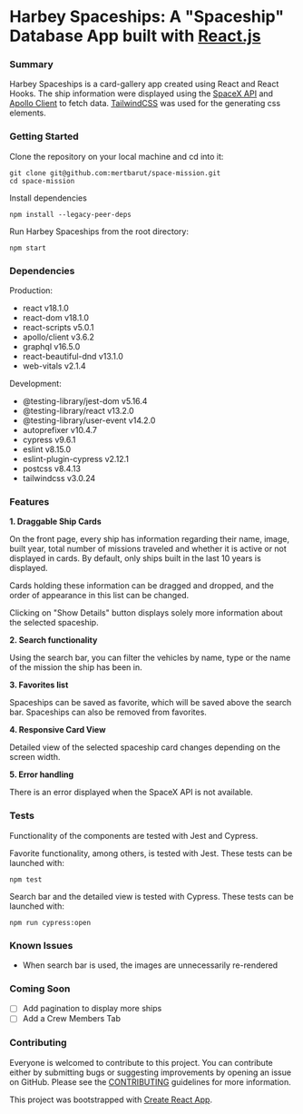 # Harbey Spaceships: A "Spaceship" Database App built with [React.js](https://reactjs.org)

### Summary

Harbey Spaceships is a card-gallery app created using React and React Hooks. The ship information were displayed using the [SpaceX API](https://api.spacex.land/graphql/) and [Apollo Client](https://www.apollographql.com/docs/react/) to fetch data. [TailwindCSS](https://tailwindcss.com/) was used for the generating css elements.

### Getting Started

Clone the repository on your local machine and cd into it:

```
git clone git@github.com:mertbarut/space-mission.git
cd space-mission
```

Install dependencies

```
npm install --legacy-peer-deps
```

Run Harbey Spaceships from the root directory:

```
npm start
```

### Dependencies

Production:
- react v18.1.0
- react-dom v18.1.0
- react-scripts v5.0.1
- apollo/client v3.6.2
- graphql v16.5.0
- react-beautiful-dnd v13.1.0
- web-vitals v2.1.4

Development:
- @testing-library/jest-dom v5.16.4
- @testing-library/react v13.2.0
- @testing-library/user-event v14.2.0
- autoprefixer v10.4.7
- cypress v9.6.1
- eslint v8.15.0
- eslint-plugin-cypress v2.12.1
- postcss v8.4.13
- tailwindcss v3.0.24

### Features

**1. Draggable Ship Cards**

On the front page, every ship has information regarding their name, image, built year, total number of missions traveled and whether it is active or not displayed in cards. By default, only ships built in the last 10 years is displayed. 

Cards holding these information can be dragged and dropped, and the order of appearance in this list can be changed.

Clicking on "Show Details" button displays solely more information about the selected
spaceship.

**2. Search functionality**

Using the search bar, you can filter the vehicles by name, type or the name of the mission the ship has been in.

**3. Favorites list**

Spaceships can be saved as favorite, which will be saved above the search bar. Spaceships can also be removed from favorites.

**4. Responsive Card View**

Detailed view of the selected spaceship card changes depending on the screen width.

**5. Error handling**

There is an error displayed when the SpaceX API is not available.

### Tests

Functionality of the components are tested with Jest and Cypress.

Favorite functionality, among others, is tested with Jest. These tests can be launched with:
```
npm test
```

Search bar and the detailed view is tested with Cypress. These tests can be launched with:
```
npm run cypress:open
```

### Known Issues

- When search bar is used, the images are unnecessarily re-rendered

### Coming Soon

- [ ] Add pagination to display more ships
- [ ] Add a Crew Members Tab

### Contributing

Everyone is welcomed to contribute to this project. You can contribute either by submitting bugs or suggesting improvements by opening an issue on GitHub. Please see the [CONTRIBUTING](CONTRIBUTING.md) guidelines for more information.

This project was bootstrapped with [Create React App](https://github.com/facebook/create-react-app).